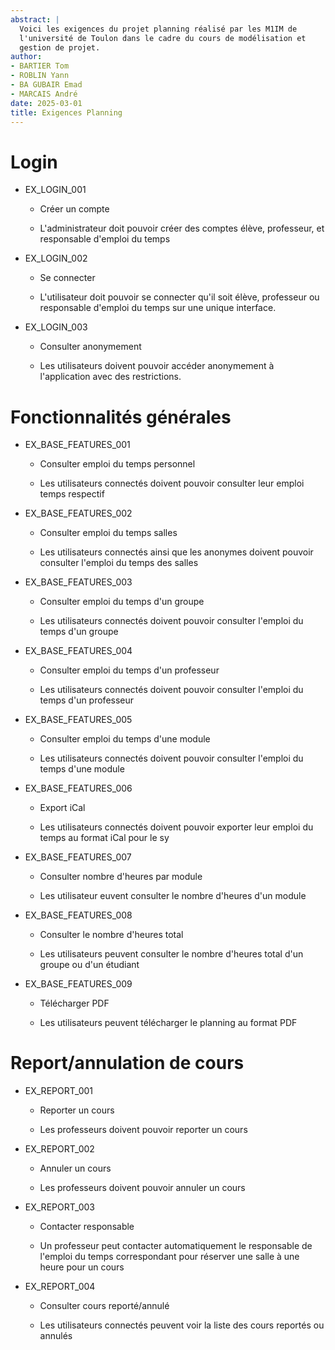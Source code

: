 ```yaml
---
abstract: |
  Voici les exigences du projet planning réalisé par les M1IM de
  l'université de Toulon dans le cadre du cours de modélisation et
  gestion de projet.
author:
- BARTIER Tom
- ROBLIN Yann
- BA GUBAIR Emad
- MARCAIS André
date: 2025-03-01
title: Exigences Planning
---
```


# Login

-   EX_LOGIN_001

    -   Créer un compte

    -   L'administrateur doit pouvoir créer des comptes élève,
        professeur, et responsable d'emploi du temps

-   EX_LOGIN_002

    -   Se connecter

    -   L'utilisateur doit pouvoir se connecter qu'il soit élève,
        professeur ou responsable d'emploi du temps sur une unique
        interface.

-   EX_LOGIN_003

    -   Consulter anonymement

    -   Les utilisateurs doivent pouvoir accéder anonymement à
        l'application avec des restrictions.

# Fonctionnalités générales

-   EX_BASE_FEATURES_001

    -   Consulter emploi du temps personnel

    -   Les utilisateurs connectés doivent pouvoir consulter leur emploi
        temps respectif

-   EX_BASE_FEATURES_002

    -   Consulter emploi du temps salles

    -   Les utilisateurs connectés ainsi que les anonymes doivent
        pouvoir consulter l'emploi du temps des salles

-   EX_BASE_FEATURES_003

    -   Consulter emploi du temps d'un groupe

    -   Les utilisateurs connectés doivent pouvoir consulter l'emploi du
        temps d'un groupe

-   EX_BASE_FEATURES_004

    -   Consulter emploi du temps d'un professeur

    -   Les utilisateurs connectés doivent pouvoir consulter l'emploi du
        temps d'un professeur

-   EX_BASE_FEATURES_005

    -   Consulter emploi du temps d'une module

    -   Les utilisateurs connectés doivent pouvoir consulter l'emploi du
        temps d'une module

-   EX_BASE_FEATURES_006

    -   Export iCal

    -   Les utilisateurs connectés doivent pouvoir exporter leur emploi
        du temps au format iCal pour le sy

-   EX_BASE_FEATURES_007

    -   Consulter nombre d'heures par module

    -   Les utilisateur euvent consulter le nombre d'heures d'un module

-   EX_BASE_FEATURES_008

    -   Consulter le nombre d'heures total

    -   Les utilisateurs peuvent consulter le nombre d'heures total d'un
        groupe ou d'un étudiant

-   EX_BASE_FEATURES_009

    -   Télécharger PDF

    -   Les utilisateurs peuvent télécharger le planning au format PDF

# Report/annulation de cours

-   EX_REPORT_001

    -   Reporter un cours

    -   Les professeurs doivent pouvoir reporter un cours

-   EX_REPORT_002

    -   Annuler un cours

    -   Les professeurs doivent pouvoir annuler un cours

-   EX_REPORT_003

    -   Contacter responsable

    -   Un professeur peut contacter automatiquement le responsable de
        l'emploi du temps correspondant pour réserver une salle à une
        heure pour un cours

-   EX_REPORT_004

    -   Consulter cours reporté/annulé

    -   Les utilisateurs connectés peuvent voir la liste des cours
        reportés ou annulés

<!-- vim: set ts=4 sw=4 tw=72 et :-->

